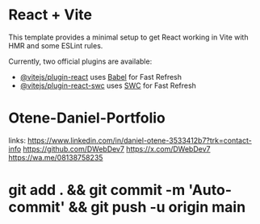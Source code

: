 # React + Vite

This template provides a minimal setup to get React working in Vite with HMR and some ESLint rules.

Currently, two official plugins are available:

- [@vitejs/plugin-react](https://github.com/vitejs/vite-plugin-react/blob/main/packages/plugin-react/README.md) uses [Babel](https://babeljs.io/) for Fast Refresh
- [@vitejs/plugin-react-swc](https://github.com/vitejs/vite-plugin-react-swc) uses [SWC](https://swc.rs/) for Fast Refresh
# Otene-Daniel-Portfolio
links:
https://www.linkedin.com/in/daniel-otene-3533412b7?trk=contact-info
https://github.com/DWebDev7
https://x.com/DWebDev7
https://wa.me/08138758235
# git add . && git commit -m 'Auto-commit' && git push -u origin main
